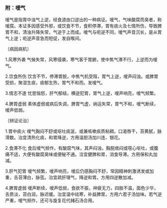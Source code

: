### 附：嗳气

嗳气是指胃中浊气上逆，经食道由口逆出的一种病证。嗳气，气味酸腐而臭者，称嗳腐。本证多因感受外邪，或饮食不节，食积停滞，胃有痰火及七情所伤，导致脾胃不和，清浊升降失常，气逆于上而成。嗳气与呃逆不同，嗳气声音沉长，是从胃气上逆；呃逆声音急而短促，发自喉间。

〔病因病机〕

1.风寒外袭 气候失常，风寒侵袭，寒气客于胃腑，使中焦气滞不行，上逆而为嗳气。

2.饮食所伤 饮含不节，停滞胃脘，中焦气机受阻，胃气上逆，嗳声闷浊。或脾胃受损，聚湿生痰，痰郁生热，胃气不和而。发嗳气。

3.情志不遂 忧思恼怒，肝气郁结，横逆犯胃，胃气上逆，嗳声响亮，嗳气频繁。

4.脾胃虚弱 素体虚弱或病后失调，脾胃气虚，纳运失常，胃气不和，嗳气断续，嗳声低弱。

〔辨证论治〕

1.胃中痰火 嗳气胸闷不舒或呕吐痰涎，或兼咳嗽痰质粘稠，口渴唇干，苔黄腻，脉滑数。治宜清热化痰，和胃降逆，方用温胆汤加川连、银花。

2.食滞不化 食后嗳气频作，有酸腐气味，其声闷浊，胸脘痞闷或噁心呕吐，或腹痛不适，大便有酸腐臭味或便秘不通。洽宜健脾和胃，消食导滞。方用保和丸加减。

3.肝气犯胃 嗳气频繁，嗳声响亮，嗳后仍感胸闷不舒，常因精神刺激诱发或加重，舌苔薄白，脉弦。治宜疏肝理气，降逆和胃。方用四逆散加减。

4.脾胃虚弱 嗳声断续，嗳声低弱，食欲不振，祌疲无力，四肢不温，面色少华，舌质淡，苔白润，脉迟缓。治宜温中祛寒，补益脾胃。方用六君子汤加味。若气逆严重，嗳气频作，还可与旋复花代赭石汤合用。
